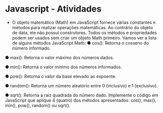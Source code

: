 # Javascript - Atividades 

- O objeto matemático (Math) em JavaScript fornece várias constantes e métodos para realizar operações matemáticas. Ao contrário do objeto de data, ele não possui construtores. Todos os métodos e propriedades podem ser usados ​​sem criar um objeto Math primeiro. Vamos ver a lista de alguns métodos JavaScript Math:
● cos():  Retorna o cosseno do número informado.

● max(): Retorna o valor máximo dos números dados.

● min(): Retorna o valor mínimo dos números informados.

● pow(): Retorna o valor da base elevado ao expoente.

● random(): Retorna um número aleatório entre 0 (inclusivo) e 1 (exclusivo).

● sqrt(): Retorna a raiz quadrada do número dado.
Implemente o código em JavaScript que aplique 4 (quatro) dos métodos apresentados: cos(), max(), min(), pow(), random() ou sqrt().
